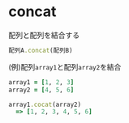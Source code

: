 # concat
配列と配列を結合する
  
```rb
配列A.concat(配列B)
```
(例)配列`array1`と配列`array2`を結合
```rb
array1 = [1, 2, 3]
array2 = [4, 5, 6]

array1.cocat(array2)
  => [1, 2, 3, 4, 5, 6]
```
